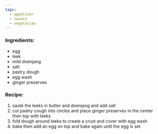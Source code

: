 ```yaml
---
tags:
  - appetizer
  - savory
  - vegetarian
---
```

### Ingredients:
- egg
- leek
- mild doenjang
- salt
- pastry dough
- egg wash
- ginger preserves

### Recipe:
1. sauté the leeks in butter and doenjang and add salt
2. cut pastry cough into circles and place ginger preserves in the center then top with leeks
3. fold dough around leeks to create a crust and cover with egg wash
5. bake then add an egg on top and bake again until the egg is set